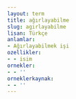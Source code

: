 ```yaml
---
layout: term
title: ağırlayabilme
slug: agirlayabilme
lisan: Türkçe
anlamlar:
- Ağırlayabilmek işi
ozellikler:
- - isim
ornekler:
- - ''
orneklerkaynak:
- - ''
---
```

